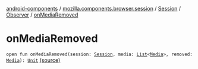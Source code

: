 [android-components](../../../index.md) / [mozilla.components.browser.session](../../index.md) / [Session](../index.md) / [Observer](index.md) / [onMediaRemoved](./on-media-removed.md)

# onMediaRemoved

`open fun onMediaRemoved(session: `[`Session`](../index.md)`, media: `[`List`](https://kotlinlang.org/api/latest/jvm/stdlib/kotlin.collections/-list/index.html)`<`[`Media`](../../../mozilla.components.concept.engine.media/-media/index.md)`>, removed: `[`Media`](../../../mozilla.components.concept.engine.media/-media/index.md)`): `[`Unit`](https://kotlinlang.org/api/latest/jvm/stdlib/kotlin/-unit/index.html) [(source)](https://github.com/mozilla-mobile/android-components/blob/master/components/browser/session/src/main/java/mozilla/components/browser/session/Session.kt#L98)